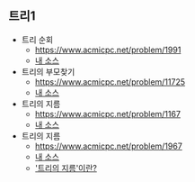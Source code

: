 ## 트리1
- 트리 순회
	- https://www.acmicpc.net/problem/1991
	- [내 소스](https://github.com/HelloWoori/AlgorithmStudyWithBaekjoon/blob/master/Tree/Traversal.cpp)
- 트리의 부모찾기
	- https://www.acmicpc.net/problem/11725
	- [내 소스](https://github.com/HelloWoori/AlgorithmStudyWithBaekjoon/blob/master/Tree/FindParent.cpp)
- 트리의 지름
	- https://www.acmicpc.net/problem/1167
	- [내 소스](https://github.com/HelloWoori/AlgorithmStudyWithBaekjoon/blob/master/Tree/DiameterOfTree1.cpp)
- 트리의 지름
	- https://www.acmicpc.net/problem/1967
	- [내 소스](https://github.com/HelloWoori/AlgorithmStudyWithBaekjoon/blob/master/Tree/DiameterOfTree2.cpp)
	- ['트리의 지름'이란?](https://github.com/HelloWoori/AlgorithmStudyWithBaekjoon/blob/master/Tree/DiameterOfTree.png)
